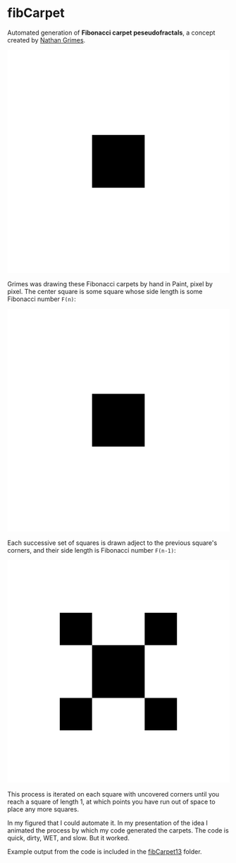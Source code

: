 # fibCarpet
Automated generation of **Fibonacci carpet peseudofractals**, a concept created by [Nathan Grimes](http://nathangrimesfineart.com/).

![Fiboacci carpet pseudofractal, n = 13.](fibcarpet13/fibCarpet13_loop.gif)

Grimes was drawing these Fibonacci carpets by hand in Paint, pixel by pixel. The center square is some square whose side length is some Fibonacci number `F(n)`:

![Step one: center square](fibcarpet13/fibcarpet_13_1.png)

Each successive set of squares is drawn adject to the previous square's corners, and their side length is Fibonacci number `F(n-1)`:

![Step one: center square](fibcarpet13/fibcarpet_13_4.png)

This process is iterated on each square with uncovered corners until you reach a square of length 1, at which points you have run out of space to place any more squares.

In my figured that I could automate it. In my presentation of the idea I animated the process by which my code generated the carpets. The code is quick, dirty, WET, and slow. But it worked.

Example output from the code is included in the [fibCarpet13](/fibcarpet13) folder.

